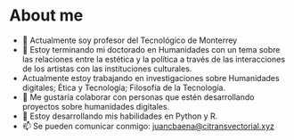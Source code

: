 # About me

- 🔭 Actualmente soy profesor del Tecnológico de Monterrey
- 🌱 Estoy terminando mi doctorado en Humanidades con un tema sobre las relaciones entre la estética y la política a través de las interacciones de los artistas con las instituciones culturales.
- Actualmente estoy trabajando en investigaciones sobre Humanidades digitales; Ética y Tecnología; Filosofía de la Tecnología.
- 👯 Me gustaría colaborar con personas que estén desarrollando proyectos sobre humanidades digitales.
- 🤔 Estoy desarrollando mis habilidades en Python y R.
- 📫 Se pueden comunicar conmigo: juancbaena@citransvectorial.xyz
